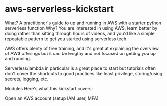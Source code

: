 # aws-serverless-kickstart
What?
A practitioner's guide to up and running in AWS with a starter python serverless function
Why?
You are interested in using AWS, learn better by doing rather than sitting through hours of videos, and you'd like a simple repeatable pattern to get you started using serverless tech.

AWS offers plenty of free training, and it's great at explaining the overview of AWS offerings but it can be lengthy and not focused on getting you up and running.

Serverless/lambda in particular is a great place to start but tutorials often don't cover the shortcuts to good practices like least privilege, storing/using secrets, logging, etc.

Modules
Here's what this kickstart covers:

Open an AWS account (setup IAM user, MFA)

